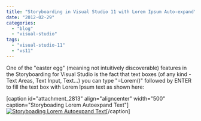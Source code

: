 ```yaml
---
title: "Storyboarding in Visual Studio 11 with Lorem Ipsum Auto-expand"
date: "2012-02-29"
categories: 
  - "blog"
  - "visual-studio"
tags: 
  - "visual-studio-11"
  - "vs11"
---
```


One of the "easter egg" (meaning not intuitively discoverable) features in the Storyboarding for Visual Studio is the fact that text boxes (of any kind - Text Areas, Text Input, Text...) you can type "=Lorem()" followed by ENTER to fill the text box with Lorem Ipsum text as shown here:

\[caption id="attachment\_2813" align="aligncenter" width="500" caption="Storyboading Lorem Autoexpand Text"\][![Storyboading Lorem Autoexpand Text](/wp-content/uploads/2012/02/story-boarding-lorem.gif "Storyboading Lorem Autoexpand Text")](/wp-content/uploads/2012/02/story-boarding-lorem.gif)\[/caption\]
